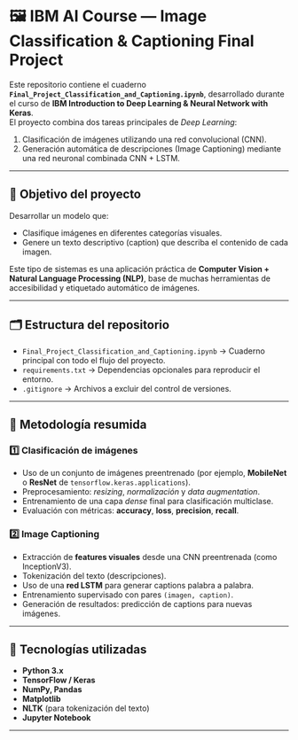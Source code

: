 # 🖼️ IBM AI Course — Image Classification & Captioning Final Project

Este repositorio contiene el cuaderno **`Final_Project_Classification_and_Captioning.ipynb`**, desarrollado durante el curso de **IBM Introduction to Deep Learning & Neural Network with Keras**.  
El proyecto combina dos tareas principales de *Deep Learning*:
1. Clasificación de imágenes utilizando una red convolucional (CNN).
2. Generación automática de descripciones (Image Captioning) mediante una red neuronal combinada CNN + LSTM.

---

## 🎯 Objetivo del proyecto
Desarrollar un modelo que:
- Clasifique imágenes en diferentes categorías visuales.
- Genere un texto descriptivo (caption) que describa el contenido de cada imagen.

Este tipo de sistemas es una aplicación práctica de **Computer Vision + Natural Language Processing (NLP)**, base de muchas herramientas de accesibilidad y etiquetado automático de imágenes.

---

## 🗂️ Estructura del repositorio
- `Final_Project_Classification_and_Captioning.ipynb` → Cuaderno principal con todo el flujo del proyecto.
- `requirements.txt` → Dependencias opcionales para reproducir el entorno.
- `.gitignore` → Archivos a excluir del control de versiones.

---

## 🧠 Metodología resumida

### 1️⃣ Clasificación de imágenes
- Uso de un conjunto de imágenes preentrenado (por ejemplo, **MobileNet** o **ResNet** de `tensorflow.keras.applications`).
- Preprocesamiento: *resizing*, *normalización* y *data augmentation*.
- Entrenamiento de una capa *dense* final para clasificación multiclase.
- Evaluación con métricas: **accuracy**, **loss**, **precision**, **recall**.

### 2️⃣ Image Captioning
- Extracción de **features visuales** desde una CNN preentrenada (como InceptionV3).
- Tokenización del texto (descripciones).
- Uso de una **red LSTM** para generar captions palabra a palabra.
- Entrenamiento supervisado con pares `(imagen, caption)`.
- Generación de resultados: predicción de captions para nuevas imágenes.

---

## 🧩 Tecnologías utilizadas
- **Python 3.x**
- **TensorFlow / Keras**
- **NumPy, Pandas**
- **Matplotlib**
- **NLTK** (para tokenización del texto)
- **Jupyter Notebook**

---
